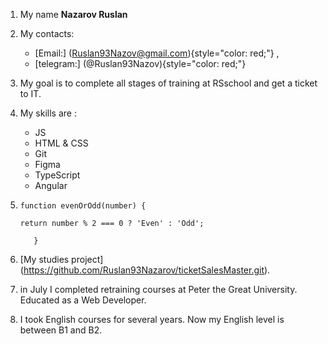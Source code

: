 1. My name **Nazarov Ruslan**
2. My contacts:
   - [Email:] (Ruslan93Nazov@gmail.com){style="color: red;"} ,
   - [telegram:] (@Ruslan93Nazov){style="color: red;"}
3. My goal is to complete all stages of training at RSschool and get a ticket to IT.
4. My skills are :
   - JS
   - HTML & CSS
   - Git
   - Figma
   - TypeScript
   - Angular
5. ```
   function evenOrOdd(number) {

   return number % 2 === 0 ? 'Even' : 'Odd';

      }
   ```

6. [My studies project] (https://github.com/Ruslan93Nazarov/ticketSalesMaster.git).
7. in July I completed retraining courses at Peter the Great University. Educated as a Web Developer.
8. I took English courses for several years. Now my English level is between B1 and B2.
